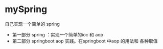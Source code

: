 # mySpring
自己实现一个简单的 spring 

* 第一部分 spring ：实现一个简单的ioc 和 aop 
* 第二部分 springboot aop 实践。在springboot 中aop 的用法和 各种取值
